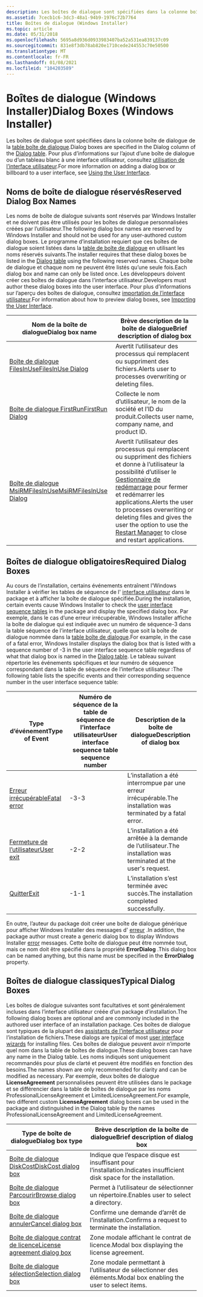 ```yaml
---
description: Les boîtes de dialogue sont spécifiées dans la colonne boîte de dialogue de la table boîte de dialogue. Pour plus d’informations sur l’ajout d’une boîte de dialogue ou d’un tableau blanc à une interface utilisateur, consultez Utilisation de l’interface utilisateur.
ms.assetid: 7cecb1c6-3dc3-48a1-94b9-1976c72b7764
title: Boîtes de dialogue (Windows Installer)
ms.topic: article
ms.date: 05/31/2018
ms.openlocfilehash: 5695a8d936d0933983407ba52a531ea839137c09
ms.sourcegitcommit: 831e8f3db78ab820e1710cede244553c70e50500
ms.translationtype: MT
ms.contentlocale: fr-FR
ms.lasthandoff: 01/08/2021
ms.locfileid: "104203589"
---
```

# <a name="dialog-boxes-windows-installer"></a><span data-ttu-id="abe5d-104">Boîtes de dialogue (Windows Installer)</span><span class="sxs-lookup"><span data-stu-id="abe5d-104">Dialog Boxes (Windows Installer)</span></span>

<span data-ttu-id="abe5d-105">Les boîtes de dialogue sont spécifiées dans la colonne boîte de dialogue de la [table boîte de dialogue](dialog-table.md).</span><span class="sxs-lookup"><span data-stu-id="abe5d-105">Dialog boxes are specified in the Dialog column of the [Dialog table](dialog-table.md).</span></span> <span data-ttu-id="abe5d-106">Pour plus d’informations sur l’ajout d’une boîte de dialogue ou d’un tableau blanc à une interface utilisateur, consultez [utilisation de l’interface utilisateur](using-the-user-interface.md).</span><span class="sxs-lookup"><span data-stu-id="abe5d-106">For more information on adding a dialog box or billboard to a user interface, see [Using the User Interface](using-the-user-interface.md).</span></span>

## <a name="reserved-dialog-box-names"></a><span data-ttu-id="abe5d-107">Noms de boîte de dialogue réservés</span><span class="sxs-lookup"><span data-stu-id="abe5d-107">Reserved Dialog Box Names</span></span>

<span data-ttu-id="abe5d-108">Les noms de boîte de dialogue suivants sont réservés par Windows Installer et ne doivent pas être utilisés pour les boîtes de dialogue personnalisées créées par l’utilisateur.</span><span class="sxs-lookup"><span data-stu-id="abe5d-108">The following dialog box names are reserved by Windows Installer and should not be used for any user-authored custom dialog boxes.</span></span> <span data-ttu-id="abe5d-109">Le programme d’installation requiert que ces boîtes de dialogue soient listées dans la [table de boîte de dialogue](dialog-table.md) en utilisant les noms réservés suivants.</span><span class="sxs-lookup"><span data-stu-id="abe5d-109">The installer requires that these dialog boxes be listed in the [Dialog table](dialog-table.md) using the following reserved names.</span></span> <span data-ttu-id="abe5d-110">Chaque boîte de dialogue et chaque nom ne peuvent être listés qu’une seule fois.</span><span class="sxs-lookup"><span data-stu-id="abe5d-110">Each dialog box and name can only be listed once.</span></span> <span data-ttu-id="abe5d-111">Les développeurs doivent créer ces boîtes de dialogue dans l’interface utilisateur.</span><span class="sxs-lookup"><span data-stu-id="abe5d-111">Developers must author these dialog boxes into the user interface.</span></span> <span data-ttu-id="abe5d-112">Pour plus d’informations sur l’aperçu des boîtes de dialogue, consultez [importation de l’interface utilisateur](importing-the-user-interface.md).</span><span class="sxs-lookup"><span data-stu-id="abe5d-112">For information about how to preview dialog boxes, see [Importing the User Interface](importing-the-user-interface.md).</span></span>



| <span data-ttu-id="abe5d-113">Nom de la boîte de dialogue</span><span class="sxs-lookup"><span data-stu-id="abe5d-113">Dialog box name</span></span>                                      | <span data-ttu-id="abe5d-114">Brève description de la boîte de dialogue</span><span class="sxs-lookup"><span data-stu-id="abe5d-114">Brief description of dialog box</span></span>                                                                                                                                         |
|------------------------------------------------------|-------------------------------------------------------------------------------------------------------------------------------------------------------------------------|
| [<span data-ttu-id="abe5d-115">Boîte de dialogue FilesInUse</span><span class="sxs-lookup"><span data-stu-id="abe5d-115">FilesInUse Dialog</span></span>](filesinuse-dialog.md)           | <span data-ttu-id="abe5d-116">Avertit l’utilisateur des processus qui remplacent ou suppriment des fichiers.</span><span class="sxs-lookup"><span data-stu-id="abe5d-116">Alerts user to processes overwriting or deleting files.</span></span>                                                                                                                 |
| [<span data-ttu-id="abe5d-117">Boîte de dialogue FirstRun</span><span class="sxs-lookup"><span data-stu-id="abe5d-117">FirstRun Dialog</span></span>](firstrun-dialog.md)               | <span data-ttu-id="abe5d-118">Collecte le nom d’utilisateur, le nom de la société et l’ID du produit.</span><span class="sxs-lookup"><span data-stu-id="abe5d-118">Collects user name, company name, and product ID.</span></span>                                                                                                                       |
| [<span data-ttu-id="abe5d-119">Boîte de dialogue MsiRMFilesInUse</span><span class="sxs-lookup"><span data-stu-id="abe5d-119">MsiRMFilesInUse Dialog</span></span>](msirmfilesinuse-dialog.md) | <span data-ttu-id="abe5d-120">Avertit l’utilisateur des processus qui remplacent ou suppriment des fichiers et donne à l’utilisateur la possibilité d’utiliser le [Gestionnaire de redémarrage](/windows/desktop/RstMgr/restart-manager-portal) pour fermer et redémarrer les applications.</span><span class="sxs-lookup"><span data-stu-id="abe5d-120">Alerts the user to processes overwriting or deleting files and gives the user the option to use the [Restart Manager](/windows/desktop/RstMgr/restart-manager-portal) to close and restart applications.</span></span> |



 

## <a name="required-dialog-boxes"></a><span data-ttu-id="abe5d-121">Boîtes de dialogue obligatoires</span><span class="sxs-lookup"><span data-stu-id="abe5d-121">Required Dialog Boxes</span></span>

<span data-ttu-id="abe5d-122">Au cours de l’installation, certains événements entraînent l’Windows Installer à vérifier les tables de séquence de l' [interface utilisateur](using-a-sequence-table.md) dans le package et à afficher la boîte de dialogue spécifiée.</span><span class="sxs-lookup"><span data-stu-id="abe5d-122">During the installation, certain events cause Windows Installer to check the [user interface sequence tables](using-a-sequence-table.md) in the package and display the specified dialog box.</span></span> <span data-ttu-id="abe5d-123">Par exemple, dans le cas d’une erreur irrécupérable, Windows Installer affiche la boîte de dialogue qui est indiquée avec un numéro de séquence-3 dans la table séquence de l’interface utilisateur, quelle que soit la boîte de dialogue nommée dans la [table boîte de dialogue](dialog-table.md).</span><span class="sxs-lookup"><span data-stu-id="abe5d-123">For example, in the case of a fatal error, Windows Installer displays the dialog box that is listed with a sequence number of -3 in the user interface sequence table regardless of what that dialog box is named in the [Dialog table](dialog-table.md).</span></span> <span data-ttu-id="abe5d-124">Le tableau suivant répertorie les événements spécifiques et leur numéro de séquence correspondant dans la table de séquence de l’interface utilisateur :</span><span class="sxs-lookup"><span data-stu-id="abe5d-124">The following table lists the specific events and their corresponding sequence number in the user interface sequence table:</span></span>



| <span data-ttu-id="abe5d-125">Type d’événement</span><span class="sxs-lookup"><span data-stu-id="abe5d-125">Type of Event</span></span>                        | <span data-ttu-id="abe5d-126">Numéro de séquence de la table de séquence de l’interface utilisateur</span><span class="sxs-lookup"><span data-stu-id="abe5d-126">User interface sequence table sequence number</span></span> | <span data-ttu-id="abe5d-127">Description de la boîte de dialogue</span><span class="sxs-lookup"><span data-stu-id="abe5d-127">Description of dialog box</span></span>                              |
|--------------------------------------|-----------------------------------------------|--------------------------------------------------------|
| [<span data-ttu-id="abe5d-128">Erreur irrécupérable</span><span class="sxs-lookup"><span data-stu-id="abe5d-128">Fatal error</span></span>](fatalerror-dialog.md) | <span data-ttu-id="abe5d-129">-3</span><span class="sxs-lookup"><span data-stu-id="abe5d-129">-3</span></span>                                            | <span data-ttu-id="abe5d-130">L’installation a été interrompue par une erreur irrécupérable.</span><span class="sxs-lookup"><span data-stu-id="abe5d-130">The installation was terminated by a fatal error.</span></span>      |
| [<span data-ttu-id="abe5d-131">Fermeture de l’utilisateur</span><span class="sxs-lookup"><span data-stu-id="abe5d-131">User exit</span></span>](userexit-dialog.md)     | <span data-ttu-id="abe5d-132">-2</span><span class="sxs-lookup"><span data-stu-id="abe5d-132">-2</span></span>                                            | <span data-ttu-id="abe5d-133">L’installation a été arrêtée à la demande de l’utilisateur.</span><span class="sxs-lookup"><span data-stu-id="abe5d-133">The installation was terminated at the user's request.</span></span> |
| [<span data-ttu-id="abe5d-134">Quitter</span><span class="sxs-lookup"><span data-stu-id="abe5d-134">Exit</span></span>](exit-dialog.md)              | <span data-ttu-id="abe5d-135">-1</span><span class="sxs-lookup"><span data-stu-id="abe5d-135">-1</span></span>                                            | <span data-ttu-id="abe5d-136">L’installation s’est terminée avec succès.</span><span class="sxs-lookup"><span data-stu-id="abe5d-136">The installation completed successfully.</span></span>               |



 

<span data-ttu-id="abe5d-137">En outre, l’auteur du package doit créer une boîte de dialogue générique pour afficher Windows Installer des messages d' [erreur](error-dialog.md) .</span><span class="sxs-lookup"><span data-stu-id="abe5d-137">In addition, the package author must create a generic dialog box to display Windows Installer [error](error-dialog.md) messages.</span></span> <span data-ttu-id="abe5d-138">Cette boîte de dialogue peut être nommée tout, mais ce nom doit être spécifié dans la propriété **ErrorDialog** .</span><span class="sxs-lookup"><span data-stu-id="abe5d-138">This dialog box can be named anything, but this name must be specified in the **ErrorDialog** property.</span></span>

## <a name="typical-dialog-boxes"></a><span data-ttu-id="abe5d-139">Boîtes de dialogue classiques</span><span class="sxs-lookup"><span data-stu-id="abe5d-139">Typical Dialog Boxes</span></span>

<span data-ttu-id="abe5d-140">Les boîtes de dialogue suivantes sont facultatives et sont généralement incluses dans l’interface utilisateur créée d’un package d’installation.</span><span class="sxs-lookup"><span data-stu-id="abe5d-140">The following dialog boxes are optional and are commonly included in the authored user interface of an installation package.</span></span> <span data-ttu-id="abe5d-141">Ces boîtes de dialogue sont typiques de la plupart des [assistants de l’interface utilisateur](user-interface-wizard-behavior.md) pour l’installation de fichiers.</span><span class="sxs-lookup"><span data-stu-id="abe5d-141">These dialogs are typical of most [user interface wizards](user-interface-wizard-behavior.md) for installing files.</span></span> <span data-ttu-id="abe5d-142">Ces boîtes de dialogue peuvent avoir n’importe quel nom dans la table de boîtes de dialogue.</span><span class="sxs-lookup"><span data-stu-id="abe5d-142">These dialog boxes can have any name in the Dialog table.</span></span> <span data-ttu-id="abe5d-143">Les noms indiqués sont uniquement recommandés pour plus de clarté et peuvent être modifiés en fonction des besoins.</span><span class="sxs-lookup"><span data-stu-id="abe5d-143">The names shown are only recommended for clarity and can be modified as necessary.</span></span> <span data-ttu-id="abe5d-144">Par exemple, deux boîtes de dialogue **LicenseAgreement** personnalisées peuvent être utilisées dans le package et se différencier dans la table de boîtes de dialogue par les noms ProfessionalLicenseAgreement et LimitedLicenseAgreement.</span><span class="sxs-lookup"><span data-stu-id="abe5d-144">For example, two different custom **LicenseAgreement** dialog boxes can be used in the package and distinguished in the Dialog table by the names ProfessionalLicenseAgreement and LimitedLicenseAgreement.</span></span>



| <span data-ttu-id="abe5d-145">Type de boîte de dialogue</span><span class="sxs-lookup"><span data-stu-id="abe5d-145">Dialog box type</span></span>                                             | <span data-ttu-id="abe5d-146">Brève description de la boîte de dialogue</span><span class="sxs-lookup"><span data-stu-id="abe5d-146">Brief description of dialog box</span></span>                         |
|-------------------------------------------------------------|---------------------------------------------------------|
| [<span data-ttu-id="abe5d-147">Boîte de dialogue DiskCost</span><span class="sxs-lookup"><span data-stu-id="abe5d-147">DiskCost dialog box</span></span>](diskcost-dialog.md)                  | <span data-ttu-id="abe5d-148">Indique que l’espace disque est insuffisant pour l’installation.</span><span class="sxs-lookup"><span data-stu-id="abe5d-148">Indicates insufficient disk space for the installation.</span></span> |
| [<span data-ttu-id="abe5d-149">Boîte de dialogue Parcourir</span><span class="sxs-lookup"><span data-stu-id="abe5d-149">Browse dialog box</span></span>](browse-dialog.md)                      | <span data-ttu-id="abe5d-150">Permet à l’utilisateur de sélectionner un répertoire.</span><span class="sxs-lookup"><span data-stu-id="abe5d-150">Enables user to select a directory.</span></span>                     |
| [<span data-ttu-id="abe5d-151">Boîte de dialogue annuler</span><span class="sxs-lookup"><span data-stu-id="abe5d-151">Cancel dialog box</span></span>](cancel-dialog.md)                      | <span data-ttu-id="abe5d-152">Confirme une demande d’arrêt de l’installation.</span><span class="sxs-lookup"><span data-stu-id="abe5d-152">Confirms a request to terminate the installation.</span></span>       |
| [<span data-ttu-id="abe5d-153">Boîte de dialogue contrat de licence</span><span class="sxs-lookup"><span data-stu-id="abe5d-153">License agreement dialog box</span></span>](licenseagreement-dialog.md) | <span data-ttu-id="abe5d-154">Zone modale affichant le contrat de licence.</span><span class="sxs-lookup"><span data-stu-id="abe5d-154">Modal box displaying the license agreement.</span></span>             |
| [<span data-ttu-id="abe5d-155">Boîte de dialogue sélection</span><span class="sxs-lookup"><span data-stu-id="abe5d-155">Selection dialog box</span></span>](selection-dialog.md)                | <span data-ttu-id="abe5d-156">Zone modale permettant à l’utilisateur de sélectionner des éléments.</span><span class="sxs-lookup"><span data-stu-id="abe5d-156">Modal box enabling the user to select items.</span></span>            |



 

 

 

